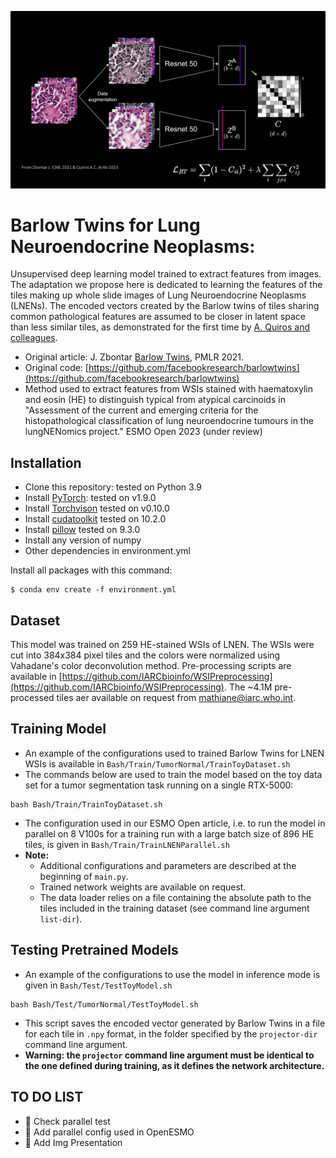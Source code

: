 ![PresentationImg](ImgPresentationBT.png)
# Barlow Twins for Lung Neuroendocrine Neoplasms: 
Unsupervised deep learning model trained to extract features from images. The adaptation we propose here is dedicated to learning the features of the tiles making up whole slide images of Lung Neuroendocrine Neoplasms (LNENs). The encoded vectors created by the Barlow twins of tiles sharing common pathological features are assumed to be closer in latent space than less similar tiles, as demonstrated for the first time by [A. Quiros and colleagues](https://arxiv.org/abs/2205.01931).

- Original article: J. Zbontar [Barlow Twins](https://proceedings.mlr.press/v139/zbontar21a.html), PMLR 2021.
- Original code: [https://github.com/facebookresearch/barlowtwins](https://github.com/facebookresearch/barlowtwins)
- Method used to extract features from WSIs stained with haematoxylin and eosin (HE) to distinguish typical from atypical carcinoids in "Assessment of the current and emerging criteria for the histopathological classification of lung neuroendocrine tumours in the lungNENomics project." ESMO Open 2023 (under review)

## Installation
- Clone this repository: tested on Python 3.9
- Install [PyTorch](http://pytorch.org/): tested on v1.9.0
- Install [Torchvison](https://pytorch.org/vision/stable/index.html) tested on v0.10.0
- Install [cudatoolkit](https://developer.nvidia.com/cuda-toolkit) tested on 10.2.0
- Install [pillow](https://pillow.readthedocs.io/en/stable/)  tested on 9.3.0
- Install any version of numpy
- Other dependencies in environment.yml

Install all packages with this command:
```
$ conda env create -f environment.yml
```

## Dataset
This model was trained on 259 HE-stained  WSIs of LNEN. The WSIs were cut into 384x384 pixel tiles and the colors were normalized using Vahadane's color deconvolution method. Pre-processing scripts are available in  [https://github.com/IARCbioinfo/WSIPreprocessing](https://github.com/IARCbioinfo/WSIPreprocessing). The ~4.1M pre-processed tiles aer available on request from mathiane@iarc.who.int.

## Training Model
- An example of the configurations used to trained Barlow Twins for LNEN WSIs is available in `Bash/Train/TumorNormal/TrainToyDataset.sh`
- The commands below are used to train the model based on the toy data set for a tumor segmentation task running on a single RTX-5000:
```
bash Bash/Train/TrainToyDataset.sh 
```
- The configuration used in our ESMO Open article, i.e. to run the model in parallel on 8 V100s for a training run with a large batch size of 896 HE tiles, is given in `Bash/Train/TrainLNENParallel.sh` 
- **Note:** 
  + Additional configurations and parameters are described at the beginning of `main.py`.
  + Trained network weights are available on request.
  + The data loader relies on a file containing the absolute path to the tiles included in the training dataset (see command line argument `list-dir`).

## Testing Pretrained Models
- An example of the configurations to use the model in inference mode is given in `Bash/Test/TestToyModel.sh`

```
bash Bash/Test/TumorNormal/TestToyModel.sh
```
- This script saves the encoded vector generated by Barlow Twins in a file for each tile in `.npy` format, in the folder specified by the `projector-dir` command line argument.
- **Warning: the `projector` command line argument must be identical to the one defined during training, as it defines the network architecture.**

## TO DO LIST

+ :construction: Check parallel test
+ :construction: Add parallel config used in OpenESMO
+ :construction: Add Img Presentation